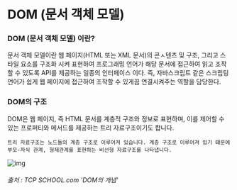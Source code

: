 # DOM (문서 객체 모델)

### DOM (문서 객체 모델) 이란?

문서 객체 모델이란 웹 페이지(HTML 또는 XML 문서)의 콘ㅅ텐츠 및 구조, 그리고 스타일 요소를 구조화 시켜 표현하여 프로그래밍 언어가 해당 문서에 접근하여 읽고 조작할 수 있도록 API를 제공하는 일종의 인터페이스 이다. 즉, 자바스크립트 같은 스크립팅 언어가 쉽게 웹 페이지에 접근하여 조작할 수 있게끔 연결시켜주는 역할을 담당한다.

### DOM의 구조

DOM은 웹 페이지, 즉 HTML 문서를 계층적 구조와 정보로 표현하며, 이를 제어할 수 있는 프로퍼티와 메서드를 제공하는 트리 자료구조이기도 합니다.

```
트리 자료구조는 노드들의 계층 구조로 이루어져 있습니다. 계층 구조로 이루어져 있기 떄문에 부모-자식 관계, 형제관계를 표현하는 비선형 자료구조를 나타냅니다.
```

![img](http://www.tcpschool.com/lectures/img_js_htmldom.png)

###### 출처 : TCP SCHOOL.com 'DOM의 개념'